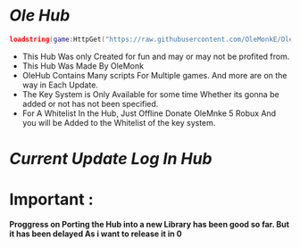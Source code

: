 # ***Ole Hub***

```lua
loadstring(game:HttpGet("https://raw.githubusercontent.com/OleMonkE/OleHub/main/HubScript", true))()
```
- This Hub Was only Created for fun and may or may not be profited from.
- This Hub Was Made By OleMonk
- OleHub Contains Many scripts For Multiple games. And more are on the way in Each Update.
- The Key System is Only Available for some time Whether its gonna be added or not has not been specified.
- For A Whitelist In the Hub, Just Offline Donate OleMnke 5 Robux And you will be Added to the Whitelist of the key system.


# ***Current Update Log In Hub***

# Important :
**Proggress on Porting the Hub into a new Library has been good so far. But it has been delayed As i want to release it in 0**



